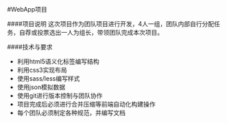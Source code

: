 #WebApp项目

####项目说明
这次项目作为团队项目进行开发，4人一组，团队内部自行分配任务，自荐或投票选出一人为组长，带领团队完成本次项目。


####技术与要求
* 利用html5语义化标签编写结构
* 利用css3实现布局
* 使用sass/less编写样式
* 使用json模拟数据
* 使用git进行版本控制与团队协作
* 项目完成后必须进行合并压缩等前端自动化构建操作
* 每个团队必须制定各种规范，并编写文档